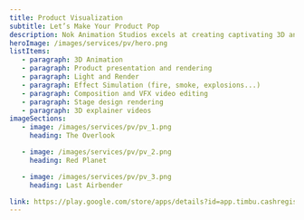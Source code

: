 ```yaml
---
title: Product Visualization
subtitle: Let’s Make Your Product Pop
description: Nok Animation Studios excels at creating captivating 3D animations that are purposeful and story-driven. Be it a story for your brand, product or idea. Need more information, contact us and we’ll shed more light on our services. Our 3D animation services include;
heroImage: /images/services/pv/hero.png
listItems:
   - paragraph: 3D Animation
   - paragraph: Product presentation and rendering
   - paragraph: Light and Render
   - paragraph: Effect Simulation (fire, smoke, explosions...)
   - paragraph: Composition and VFX video editing
   - paragraph: Stage design rendering
   - paragraph: 3D explainer videos
imageSections:
   - image: /images/services/pv/pv_1.png
     heading: The Overlook

   - image: /images/services/pv/pv_2.png
     heading: Red Planet

   - image: /images/services/pv/pv_3.png
     heading: Last Airbender

link: https://play.google.com/store/apps/details?id=app.timbu.cashregister
---
```

